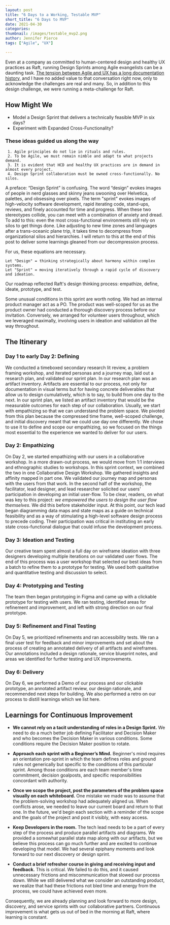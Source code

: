 ```yaml
---
layout: post
title: "6 Days to a Working, Testable MVP"
short_title: "6 Days to MVP"
date: 2021-04-30
categories:
thumbnail: /images/testable_mvp2.png
author: Jennifer Pierce
tags: ["Agile", "UX"]

---
```


Even at a company as committed to human-centered design and healthy UX practices as Raft, running Design Sprints among Agile evangelists can be a daunting task. [The tension between Agile and UX has a long documentation history,](https://www.nngroup.com/articles/agile-not-easy-ux/) and I have no added value to that conversation right now, only to acknowledge the challenges are real and many. So, in addition to this design challenge, we were running a meta-challenge for Raft.  

## How Might We

- Model a Design Sprint that delivers a technically feasible MVP in six days?
- Experiment with Expanded Cross-Functionality?

### These ideas guided us along the way

     1. Agile principles do not lie in rituals and rules.
     2. To be Agile, we must remain nimble and adapt to what projects demand.
     3. It is evident that HCD and healthy UX practices are in demand in almost every project.
     4. Design Sprint collaboration must be owned cross-functionally. No silos.

A preface: “Design Sprint” is confusing. The word “design” evokes images of people in nerd glasses and skinny jeans swooning over Helvetica, palettes, and obsessing over pixels.  The term "sprint" evokes images of high-velocity software development, rapid iterating code, stand-ups, reviews, and finely accounted for time and progress.  When these two stereotypes collide, you can meet with a combination of anxiety and dread. To add to this: even the most cross-functional environments still rely on silos to get things done. Like adjusting to new time zones and languages after a trans-oceanic plane trip, it takes time to decompress from organizational silos and hierarchies. I will return to this at the end of this post to deliver some learnings gleaned from our decompression process.  

For us, these equations are necessary.

    Let "Design" = thinking strategically about harmony within complex systems.
    Let "Sprint" = moving iteratively through a rapid cycle of discovery and ideation.

Our roadmap reflected Raft's design thinking process: empathize, define, ideate, prototype, and test.  

Some unusual conditions in this sprint are worth noting. We had an internal product manager act as a PO. The product was well-scoped for us as the product owner had conducted a thorough discovery process before our invitation. Conversely, we arranged for volunteer users throughout, which we leveraged maximally, involving users in ideation and validation all the way throughout.  

## The Itinerary

### Day 1 to early Day 2: Defining

We conducted a timeboxed secondary research lit review, a problem framing workshop, and iterated personas and a journey map, laid out a research plan, and validated our sprint plan. In our research plan was an artifact inventory. Artifacts are essential to our process, not only for documentation in visual terms but for having concrete deliverables that allow us to design cumulatively, which is to say, to build from one day to the next. In our sprint plan, we listed an artifact inventory that would be the measurable outcomes for each step of our collaboration. Usually, we start with empathizing so that we can understand the problem space. We pivoted from this plan because the compressed time frame, well-scoped challenge, and initial discovery meant that we could use day one differently. We chose to use it to define and scope our empathizing, so we focused on the things most essential to the experience we wanted to deliver for our users.  

### Day 2: Empathizing

On Day 2, we started empathizing with our users in a collaborative workshop. In a more drawn-out process, we would move from 1:1 interviews and ethnographic studies to workshops. In this sprint context, we combined the two in one Collaborative Design Workshop.  We gathered insights and affinity mapped in part one. We validated our journey map and personas with the users from that work. In the second half of the workshop, the facilitator, lead designer, and lead researcher solicited our users' participation in developing an initial user-flow. To be clear, readers, on what was key to this project: *we empowered the users to design the user flow themselves.* We did this before stakeholder input. At this point, our tech lead began diagramming data maps and state maps as a guide on technical feasibility and as a way of stimulating a high-level software design process to precede coding. Their participation was critical in instituting an early state cross-functional dialogue that could infuse the development process.

### Day 3: Ideation and Testing

Our creative team spent almost a full day on wireframe ideation with three designers developing multiple iterations on our validated user flows. The end of this process was a user workshop that selected our best ideas from a batch to refine them to a prototype for testing. We used both qualitative and quantitative testing and discussion to select.

### Day 4: Prototyping and Testing

The team then began prototyping in Figma and came up with a clickable prototype for testing with users. We ran testing, identified areas for refinement and improvement, and left with strong direction on our final prototype.

### Day 5: Refinement and Final Testing

On Day 5, we prioritized refinements and ran accessibility tests. We ran a final user test for feedback and minor improvements and set about the process of creating an annotated delivery of all artifacts and wireframes. Our annotations included a design rationale, service blueprint notes, and areas we identified for further testing and UX improvements.  

### Day 6: Delivery

On Day 6, we performed a Demo of our process and our clickable prototype, an annotated artifact review, our design rationale, and recommended next steps for building.  We also performed a retro on our process to distill learnings which we list here.


## Learnings for Continuous Improvement

- **We cannot rely on a tacit understanding of roles in a Design Sprint.**
We need to do a much better job defining Facilitator and Decision Maker and who becomes the Decision Maker in various conditions. Some conditions require the Decision Maker position to rotate.

- **Approach each sprint with a Beginner’s Mind.**
Beginner's mind requires an orientation pre-sprint in which the team defines roles and ground rules not generically but specific to the conditions of this particular sprint. Among those conditions are each team member's time commitment, decision goalposts, and specific responsibilities concordant with authority.

- **Once we scope the project, post the parameters of the problem space visually on each whiteboard.**
One mistake we made was to assume that the problem-solving workshop had adequately aligned us. When conflicts arose, we needed to leave our current board and return to that one. In the future, we'd begin each section with a reminder of the scope and the goals of the project and post it visibly, with easy access.  

- **Keep Developers in the room.**
The tech lead needs to be a part of every step of the process and produce parallel artifacts and diagrams. We provided a somewhat parallel state map along with our artifacts, but we believe this process can go much further and are excited to continue developing that model. We had several epiphany moments and look forward to our next discovery or design sprint.

- **Conduct a brief refresher course in giving and receiving input and feedback.**
This is critical. We failed to do this, and it caused unnecessary frictions and miscommunication that slowed our process down. While we still delivered what we consider an outstanding product, we realize that had these frictions not bled time and energy from the process, we could have achieved even more.

Consequently, we are already planning and look forward to more design, discovery, and service sprints with our collaborative partners. Continuous improvement is what gets us out of bed in the morning at Raft, where learning is constant.
